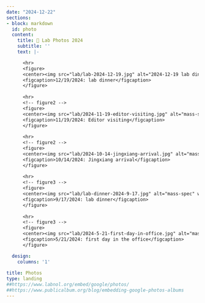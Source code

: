 ```yaml
---
date: "2024-12-22"
sections:
- block: markdown
  id: photo
  content:
    title: 📸 Lab Photos 2024
    subtitle: ''
    text: |-

      <hr>
      <figure>
      <center><img src="lab/lab-2024-12-19.jpg" alt="2024-12-19 lab dinner" width="60%"></center>
      <figcaption>12/19/2024: lab dinner</figcaption>
      </figure>
      
      <hr>
      <!-- figure2 -->
      <figure>
      <center><img src="lab/2024-11-19-editor-visiting.jpg" alt="mass-spec" width="60%"></center>
      <figcaption>11/19/2024: Editor visiting</figcaption>
      </figure>
    
      <hr>
      <!-- figure2 -->
      <figure>
      <center><img src="lab/2024-10-14-jingxiang-arrival.jpg" alt="mass-spec" width="60%"></center>
      <figcaption>10/14/2024: Jingxiang arrival</figcaption>
      </figure>
      
      <hr>
      <!-- figure3 -->
      <figure>
      <center><img src="lab/lab-dinner-2024-9-17.jpg" alt="mass-spec" width="60%"></center>
      <figcaption>9/17/2024: lab dinner</figcaption>
      </figure>
      
      <hr>
      <!-- figure3 -->
      <figure>
      <center><img src="lab/2024-5-21-first-day-in-office.jpg" alt="mass-spec" width="60%"></center>
      <figcaption>5/21/2024: first day in the office</figcaption>
      </figure>

  design:
    columns: '1'
    
title: Photos
type: landing
##https://www.labnol.org/embed/google/photos/
##https://www.publicalbum.org/blog/embedding-google-photos-albums
---
```

